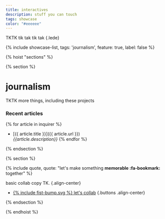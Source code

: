 ```yaml
---
title: interactives
description: stuff you can touch
tags: showcase
color: "#eeeeee"
---
```


TKTK tik tak tik tak
{.lede} 

{% include showcase-list, tags: 'journalism', feature: true, label: false %}


{% hoist "sections" %}

{% section %}

# journalism

TKTK more things, including these projects

### Recent articles

{% for article in inquirer %}
* [{{ article.title }}]({{ article.url }})\
  _{{article.description}}_
{% endfor %}



{% endsection %}


{% section %}

{% include quote, quote: "let's make something **memorable :fa-bookmark:** together" %}

basic collab copy TK.
{.align-center}

* [{% include fist-bump.svg %} let's collab](/collab)
{.buttons .align-center}


{% endsection %}

{% endhoist %}